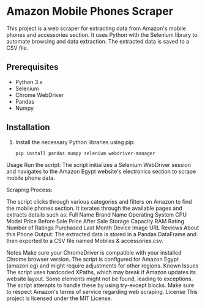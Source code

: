 # Amazon Mobile Phones Scraper

This project is a web scraper for extracting data from Amazon's mobile phones and accessories section. It uses Python with the Selenium library to automate browsing and data extraction. The extracted data is saved to a CSV file.

## Prerequisites

- Python 3.x
- Selenium
- Chrome WebDriver
- Pandas
- Numpy

## Installation

1. Install the necessary Python libraries using pip:

   ```bash
   pip install pandas numpy selenium webdriver-manager

Usage
Run the script: The script initializes a Selenium WebDriver session and navigates to the Amazon Egypt website's electronics section to scrape mobile phone data.

Scraping Process:

The script clicks through various categories and filters on Amazon to find the mobile phones section.
It iterates through the available pages and extracts details such as:
Full Name
Brand Name
Operating System
CPU Model
Price Before Sale
Price After Sale
Storage Capacity
RAM
Rating
Number of Ratings
Purchased Last Month
Device Image URL
Reviews
About this Phone
Output: The extracted data is stored in a Pandas DataFrame and then exported to a CSV file named Mobiles & accessories.csv.

Notes
Make sure your ChromeDriver is compatible with your installed Chrome browser version.
The script is configured for Amazon Egypt (amazon.eg) and might require adjustments for other regions.
Known Issues
The script uses hardcoded XPaths, which may break if Amazon updates its website layout.
Some elements might not be found, leading to exceptions. The script attempts to handle these by using try-except blocks.
Make sure to respect Amazon's terms of service regarding web scraping.
License
This project is licensed under the MIT License.
